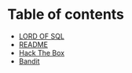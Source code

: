 # Table of contents

* [LORD OF SQL](lordofsql.md)
* [README](readme.md)
* [Hack The Box](hack-the-box.md)
* [Bandit](bandit.md)

